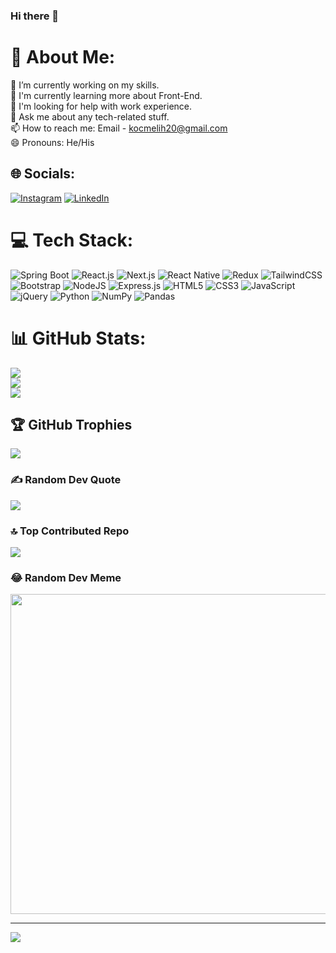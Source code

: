 ### Hi there 👋

<!--
**melihkocc/melihkocc** is a ✨ _special_ ✨ repository because its `README.md` (this file) appears on your GitHub profile.
-->

# 💫 About Me:
🔭 I’m currently working on my skills.<br>🌱 I'm currently learning more about Front-End.<br>🤔 I'm looking for help with work experience.<br>💬 Ask me about any tech-related stuff.<br>📫 How to reach me: Email - kocmelih20@gmail.com<br>😄 Pronouns: He/His


## 🌐 Socials:
[![Instagram](https://img.shields.io/badge/Instagram-%23E4405F.svg?logo=Instagram&logoColor=white)](https://instagram.com/melihkoc03) [![LinkedIn](https://img.shields.io/badge/LinkedIn-%230077B5.svg?logo=linkedin&logoColor=white)](https://linkedin.com/in/www.linkedin.com/in/melih-koc-1b1a5a237) 

# 💻 Tech Stack:
![Spring Boot]([https://shields.io/badge/react-black?logo=react&style=for-the-badge](https://img.shields.io/badge/SpringBoot-6DB33F?style=flat-square&logo=Spring&logoColor=white)) 
![React.js](https://shields.io/badge/react-black?logo=react&style=for-the-badge) 
![Next.js](https://img.shields.io/badge/next.js-000000?style=for-the-badge&logo=nextdotjs&logoColor=white) 
![React Native](https://img.shields.io/badge/react_native-%2320232a.svg?style=for-the-badge&logo=react&logoColor=%2361DAFB)
![Redux](https://img.shields.io/badge/redux-%23593d88.svg?style=for-the-badge&logo=redux&logoColor=white)
![TailwindCSS](https://img.shields.io/badge/tailwindcss-%2338B2AC.svg?style=for-the-badge&logo=tailwind-css&logoColor=white)
![Bootstrap](https://img.shields.io/badge/bootstrap-%238511FA.svg?style=for-the-badge&logo=bootstrap&logoColor=white)
![NodeJS](https://img.shields.io/badge/node.js-6DA55F?style=for-the-badge&logo=node.js&logoColor=white)
![Express.js](https://img.shields.io/badge/express.js-%23404d59.svg?style=for-the-badge&logo=express&logoColor=%2361DAFB)
![HTML5](https://img.shields.io/badge/html5-%23E34F26.svg?style=for-the-badge&logo=html5&logoColor=white)
![CSS3](https://img.shields.io/badge/css3-%231572B6.svg?style=for-the-badge&logo=css3&logoColor=white)
![JavaScript](https://img.shields.io/badge/javascript-%23323330.svg?style=for-the-badge&logo=javascript&logoColor=%23F7DF1E)
![jQuery](https://img.shields.io/badge/jquery-%230769AD.svg?style=flat&logo=jquery&logoColor=white) 
![Python](https://img.shields.io/badge/python-3670A0?style=flat&logo=python&logoColor=ffdd54) 
![NumPy](https://img.shields.io/badge/numpy-%23013243.svg?style=flat&logo=numpy&logoColor=white) 
![Pandas](https://img.shields.io/badge/pandas-%23150458.svg?style=flat&logo=pandas&logoColor=white) 

# 📊 GitHub Stats:
![](https://github-readme-stats.vercel.app/api?username=melihkocc&theme=react&hide_border=true&include_all_commits=true&count_private=false)<br/>
![](https://github-readme-streak-stats.herokuapp.com/?user=melihkocc&theme=react&hide_border=true)<br/>
![](https://github-readme-stats.vercel.app/api/top-langs/?username=melihkocc&theme=react&hide_border=true&include_all_commits=true&count_private=false&layout=compact)

## 🏆 GitHub Trophies
![](https://github-profile-trophy.vercel.app/?username=melihkocc&theme=radical&no-frame=false&no-bg=true&margin-w=4)

### ✍️ Random Dev Quote
![](https://quotes-github-readme.vercel.app/api?type=horizontal&theme=tokyonight)

### 🔝 Top Contributed Repo
![](https://github-contributor-stats.vercel.app/api?username=melihkocc&limit=5&theme=matrix&combine_all_yearly_contributions=true)

### 😂 Random Dev Meme
<img src="https://rm.up.railway.app/" width="512px"/>

---
[![](https://visitcount.itsvg.in/api?id=melihkocc&icon=2&color=6)](https://visitcount.itsvg.in)

<!-- Proudly created with GPRM ( https://gprm.itsvg.in ) -->

